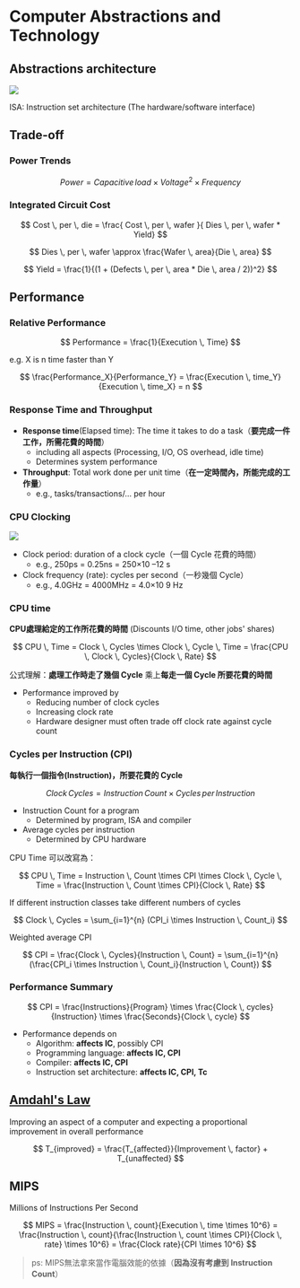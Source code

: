 # Computer Abstractions and Technology

## Abstractions architecture

![](2019-04-17-21-22-13.png)

ISA: Instruction set architecture (The hardware/software interface)

## Trade-off

### Power Trends

$$
Power = Capacitive \, load \times Voltage^2 \times Frequency
$$

### Integrated Circuit Cost

$$
Cost \, per \, die = \frac{ Cost \, per \, wafer }{ Dies \, per \, wafer * Yield}
$$

$$
Dies \, per \, wafer \approx \frac{Wafer \, area}{Die \, area}
$$

$$
Yield = \frac{1}{(1 + (Defects \, per \, area * Die \, area / 2))^2}
$$

## Performance

### Relative Performance

$$
Performance = \frac{1}{Execution \, Time}
$$

e.g. X is n time faster than Y

$$
\frac{Performance_X}{Performance_Y} = \frac{Execution \, time_Y}{Execution \, time_X} = n
$$

### Response Time and Throughput

* **Response time**(Elapsed time): The time it takes to do a task（**要完成一件工作，所需花費的時間**）
    * including all aspects (Processing, I/O, OS overhead, idle time)
    * Determines system performance
* **Throughput**: Total work done per unit time（**在一定時間內，所能完成的工作量**）
    * e.g., tasks/transactions/… per hour

### CPU Clocking

![](2019-04-17-21-33-51.png)

* Clock period: duration of a clock cycle（一個 Cycle 花費的時間）
    * e.g., 250ps = 0.25ns = 250×10 –12 s
* Clock frequency (rate): cycles per second（一秒幾個 Cycle）
    * e.g., 4.0GHz = 4000MHz = 4.0×10 9 Hz

### CPU time

**CPU處理給定的工作所花費的時間** (Discounts I/O time, other jobs' shares)

$$
CPU \, Time = Clock \, Cycles \times Clock \, Cycle \, Time = \frac{CPU \, Clock \, Cycles}{Clock \, Rate}
$$

公式理解：**處理工作時走了幾個 Cycle** 乘上**每走一個 Cycle 所要花費的時間**

* Performance improved by
    * Reducing number of clock cycles
    * Increasing clock rate
    * Hardware designer must often trade off clock rate against cycle count

### Cycles per Instruction (CPI)

**每執行一個指令(Instruction)，所要花費的 Cycle**

$$
Clock \, Cycles = Instruction \, Count \times Cycles \, per \, Instruction
$$

* Instruction Count for a program
    * Determined by program, ISA and compiler
* Average cycles per instruction
    * Determined by CPU hardware

CPU Time 可以改寫為：

$$
CPU \, Time = Instruction \, Count \times CPI \times Clock \, Cycle \, Time = \frac{Instruction \, Count \times CPI}{Clock \, Rate}
$$

If different instruction classes take different numbers of cycles

$$
Clock \, Cycles = \sum_{i=1}^{n} (CPI_i \times Instruction \, Count_i)
$$

Weighted average CPI

$$
CPI = \frac{Clock \, Cycles}{Instruction \, Count} = \sum_{i=1}^{n}(\frac{CPI_i \times Instruction \, Count_i}{Instruction \, Count})
$$

### Performance Summary

$$
CPI = \frac{Instructions}{Program} \times \frac{Clock \, cycles}{Instruction} \times \frac{Seconds}{Clock \, cycle}
$$

* Performance depends on
    * Algorithm: **affects IC**, possibly CPI
    * Programming language: **affects IC, CPI**
    * Compiler: **affects IC, CPI**
    * Instruction set architecture: **affects IC, CPI, Tc**

## [Amdahl's Law](https://en.wikipedia.org/wiki/Amdahl%27s_law)

Improving an aspect of a computer and expecting a proportional improvement in overall performance

$$
T_{improved} = \frac{T_{affected}}{Improvement \, factor} + T_{unaffected}
$$

## MIPS

Millions of Instructions Per Second

$$
MIPS = \frac{Instruction \, count}{Execution \, time \times 10^6} = \frac{Instruction \, count}{\frac{Instruction \, count \times CPI}{Clock \, rate} \times 10^6} = \frac{Clock rate}{CPI \times 10^6}
$$

> ps: MIPS無法拿來當作電腦效能的依據（**因為沒有考慮到 Instruction Count**）